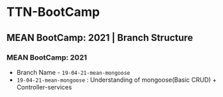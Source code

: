 # TTN-BootCamp

## MEAN BootCamp: 2021 | Branch Structure

### MEAN BootCamp: 2021 
- Branch Name - `19-04-21-mean-mongoose`
- `19-04-21-mean-mongoose` : Understanding of mongoose(Basic CRUD) + Controller-services
